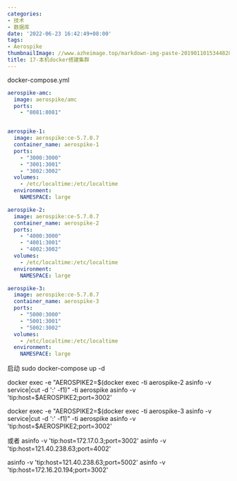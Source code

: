 ```yaml
---
categories:
- 技术
- 数据库
date: '2022-06-23 16:42:49+08:00'
tags:
- Aerospike
thumbnailImage: //www.azheimage.top/markdown-img-paste-20190110153448285.png
title: 17-本机docker搭建集群
---
```

docker-compose.yml
<!--more-->
```yml
aerospike-amc:
  image: aerospike/amc
  ports:
    - "8081:8081"


aerospike-1:
  image: aerospike:ce-5.7.0.7
  container_name: aerospike-1
  ports:
    - "3000:3000"
    - "3001:3001"
    - "3002:3002"
  volumes:
    - /etc/localtime:/etc/localtime
  environment:
    NAMESPACE: large

aerospike-2:
  image: aerospike:ce-5.7.0.7
  container_name: aerospike-2
  ports:
    - "4000:3000"
    - "4001:3001"
    - "4002:3002"
  volumes:
    - /etc/localtime:/etc/localtime
  environment:
    NAMESPACE: large

aerospike-3:
  image: aerospike:ce-5.7.0.7
  container_name: aerospike-3
  ports:
    - "5000:3000"
    - "5001:3001"
    - "5002:3002"
  volumes:
    - /etc/localtime:/etc/localtime
  environment:
    NAMESPACE: large

```
启动
sudo docker-compose up -d

docker exec -e "AEROSPIKE2=$(docker exec -ti aerospike-2 asinfo -v service|cut -d ':' -f1)" -ti aerospike asinfo -v 'tip:host=$AEROSPIKE2;port=3002'

docker exec -e "AEROSPIKE2=$(docker exec -ti aerospike-3 asinfo -v service|cut -d ':' -f1)" -ti aerospike asinfo -v 'tip:host=$AEROSPIKE2;port=3002'

或者
asinfo -v 'tip:host=172.17.0.3;port=3002'
asinfo -v 'tip:host=121.40.238.63;port=4002'


asinfo -v 'tip:host=121.40.238.63;port=5002'
asinfo -v 'tip:host=172.16.20.194;port=3002'


